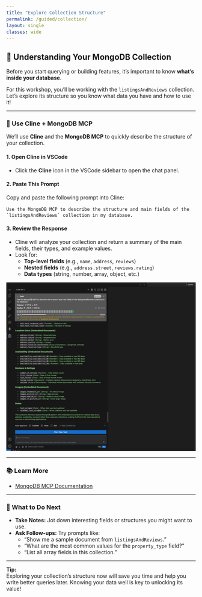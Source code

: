```yaml
---
title: "Explore Collection Structure"
permalink: /guided/collection/
layout: single
classes: wide
---
```


## 🧪 Understanding Your MongoDB Collection

Before you start querying or building features, it’s important to know **what’s inside your database**.

For this workshop, you’ll be working with the `listingsAndReviews` collection. Let’s explore its structure so you know what data you have and how to use it!

---

### 🤖 Use Cline + MongoDB MCP

We’ll use **Cline** and the **MongoDB MCP** to quickly describe the structure of your collection.

#### 1. Open Cline in VSCode

- Click the **Cline** icon in the VSCode sidebar to open the chat panel.

#### 2. Paste This Prompt

Copy and paste the following prompt into Cline:

```
Use the MongoDB MCP to describe the structure and main fields of the `listingsAndReviews` collection in my database.
```

#### 3. Review the Response

- Cline will analyze your collection and return a summary of the main fields, their types, and example values.
- Look for:
  - **Top-level fields** (e.g., `name`, `address`, `reviews`)
  - **Nested fields** (e.g., `address.street`, `reviews.rating`)
  - **Data types** (string, number, array, object, etc.)

![cline-mcp](../../assets/images/cline-mcp.png)

---

### 📚 Learn More

- [MongoDB MCP Documentation](https://www.mongodb.com/docs/mcp-server/overview/?client=claude&deployment-type=atlas)

---

### 📝 What to Do Next

- **Take Notes:** Jot down interesting fields or structures you might want to use.
- **Ask Follow-ups:** Try prompts like:
  - “Show me a sample document from `listingsAndReviews`.”
  - “What are the most common values for the `property_type` field?”
  - “List all array fields in this collection.”

---

**Tip:**  
Exploring your collection’s structure now will save you time and help you write better queries later. Knowing your data well is key to unlocking its value!
